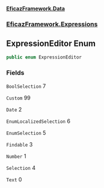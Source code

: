 #### [EficazFramework.Data](EficazFrameworkData.md 'EficazFramework Data')
### [EficazFramework.Expressions](EficazFrameworkData.md#EficazFramework.Expressions 'EficazFramework.Expressions')

## ExpressionEditor Enum

```csharp
public enum ExpressionEditor
```
### Fields

<a name='EficazFramework.Expressions.ExpressionEditor.BoolSelection'></a>

`BoolSelection` 7

<a name='EficazFramework.Expressions.ExpressionEditor.Custom'></a>

`Custom` 99

<a name='EficazFramework.Expressions.ExpressionEditor.Date'></a>

`Date` 2

<a name='EficazFramework.Expressions.ExpressionEditor.EnumLocalizedSelection'></a>

`EnumLocalizedSelection` 6

<a name='EficazFramework.Expressions.ExpressionEditor.EnumSelection'></a>

`EnumSelection` 5

<a name='EficazFramework.Expressions.ExpressionEditor.Findable'></a>

`Findable` 3

<a name='EficazFramework.Expressions.ExpressionEditor.Number'></a>

`Number` 1

<a name='EficazFramework.Expressions.ExpressionEditor.Selection'></a>

`Selection` 4

<a name='EficazFramework.Expressions.ExpressionEditor.Text'></a>

`Text` 0